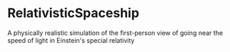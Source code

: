 # RelativisticSpaceship
A physically realistic simulation of the first-person view of going near the speed of light in Einstein's special relativity
